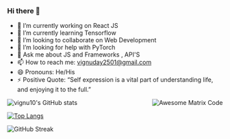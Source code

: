 ### Hi there 👋

- 🔭 I’m currently working on React JS
- 🌱 I’m currently learning Tensorflow 
- 👯 I’m looking to collaborate on Web Development
- 🤔 I’m looking for help with PyTorch
- 💬 Ask me about JS and Frameworks , API'S
- 📫 How to reach me: vignuday2501@gmail.com
- 😄 Pronouns: He/His
- ⚡ Positive Quote:
              “Self expression is a vital part of understanding life, and enjoying it to the full.”

![vignu10's GitHub stats](https://github-readme-stats.vercel.app/api?username=vignu10&show_icons=true&theme=shadow_green)
<img src = 'https://github.com/MarikIshtar007/MarikIshtar007/blob/master/images/matrix.gif' alt = 'Awesome Matrix Code' align='right'/>



[![Top Langs](https://github-readme-stats.vercel.app/api/top-langs/?username=vignu10&langs_count=8)](https://github.com/vignu10/github-readme-stats)

![GitHub Streak](http://github-readme-streak-stats.herokuapp.com?user=vignu10&count_private=true&theme=vue)


